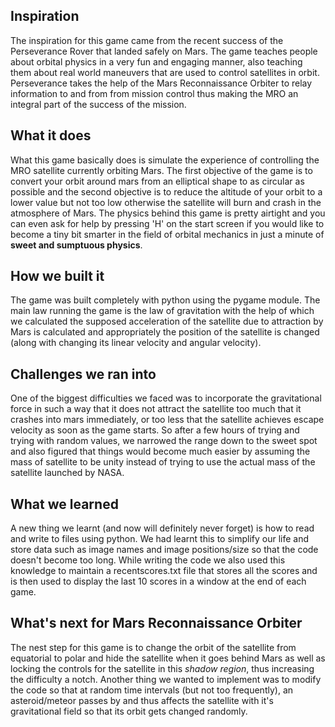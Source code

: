 ## Inspiration
The inspiration for this game came from the recent success of the Perseverance Rover that landed safely on Mars. The game teaches people about orbital physics in a very fun and engaging manner, also teaching them about real world maneuvers that are used to control satellites in orbit. Perseverance takes the help of the Mars Reconnaissance Orbiter to relay information to and from from mission control thus making the MRO an integral part of the success of the mission.
## What it does
What this game basically does is simulate the experience of controlling the MRO satellite currently orbiting Mars. The first objective of the game is to convert your orbit around mars from an elliptical shape to as circular as possible and the second objective is to reduce the altitude of your orbit to a lower value but not too low otherwise the satellite will burn and crash in the atmosphere of Mars. The physics behind this game is pretty airtight and you can even ask for help by pressing 'H' on the start screen if you would like to become a tiny bit smarter in the field of orbital mechanics in just a minute of **sweet and sumptuous physics**.
## How we built it
The game was built completely with python using the pygame module. The main law running the game is the law of gravitation with the help of which we calculated the supposed acceleration of the satellite due to attraction by Mars is calculated and appropriately the position of the satellite is changed (along with changing its linear velocity and angular velocity).
## Challenges we ran into
One of the biggest difficulties we faced was to incorporate the gravitational force in such a way that it does not attract the satellite too much that it crashes into mars immediately, or too less that the satellite achieves escape velocity as soon as the game starts. So after a few hours of trying and trying with random values, we narrowed the range down to the sweet spot and also figured that things would become much easier by assuming the mass of satellite to be unity instead of trying to use the actual mass of the satellite launched by NASA.
## What we learned
A new thing we learnt (and now will definitely never forget) is how to read and write to files using python. We had learnt this to simplify our life and store data such as image names and image positions/size so that the code doesn't become too long. While writing the code we also used this knowledge to maintain a recentscores.txt file that stores all the scores and is then used to display the last 10 scores in a window at the end of each game.
## What's next for Mars Reconnaissance Orbiter
The nest step for this game is to change the orbit of the satellite from equatorial to polar and hide the satellite when it goes behind Mars as well as locking the controls for the satellite in this _shadow region_, thus increasing the difficulty a notch. Another thing we wanted to implement was to modify the code so that at random time intervals (but not too frequently), an asteroid/meteor passes by and thus affects the satellite with it's gravitational field so that its orbit gets changed randomly.
